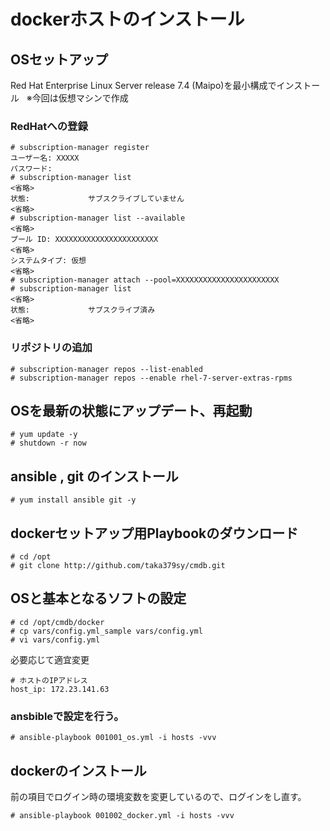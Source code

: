 # dockerホストのインストール  

## OSセットアップ  
Red Hat Enterprise Linux Server release 7.4 (Maipo)を最小構成でインストール  
※今回は仮想マシンで作成

### RedHatへの登録 
```
# subscription-manager register
ユーザー名: XXXXX
パスワード:
# subscription-manager list
<省略>
状態:             サブスクライブしていません
<省略>
# subscription-manager list --available
<省略>
プール ID: XXXXXXXXXXXXXXXXXXXXXXX
<省略>
システムタイプ: 仮想
<省略>
# subscription-manager attach --pool=XXXXXXXXXXXXXXXXXXXXXXX
# subscription-manager list
<省略>
状態:             サブスクライブ済み
<省略>
```
### リポジトリの追加  
```
# subscription-manager repos --list-enabled
# subscription-manager repos --enable rhel-7-server-extras-rpms
```

## OSを最新の状態にアップデート、再起動
```
# yum update -y
# shutdown -r now
```

## ansible , git のインストール
```
# yum install ansible git -y
```

## dockerセットアップ用Playbookのダウンロード
```
# cd /opt
# git clone http://github.com/taka379sy/cmdb.git
```

## OSと基本となるソフトの設定
```
# cd /opt/cmdb/docker
# cp vars/config.yml_sample vars/config.yml
# vi vars/config.yml
```
必要応じて適宜変更
```
# ホストのIPアドレス
host_ip: 172.23.141.63
```

### ansbibleで設定を行う。
```
# ansible-playbook 001001_os.yml -i hosts -vvv
```

## dockerのインストール
前の項目でログイン時の環境変数を変更しているので、ログインをし直す。
```
# ansible-playbook 001002_docker.yml -i hosts -vvv
```
